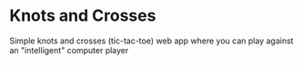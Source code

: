 # Knots and Crosses
Simple knots and crosses (tic-tac-toe) web app where you can play against an "intelligent" computer player
